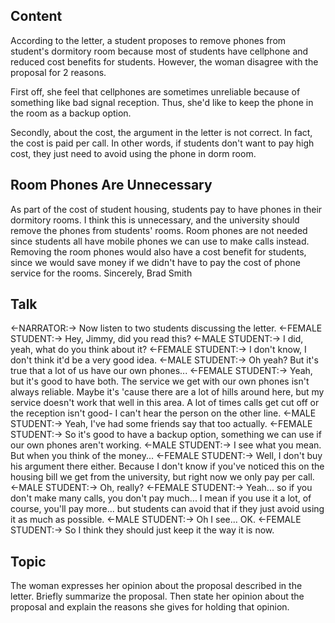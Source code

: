 ## Content
According to the letter, a student proposes to remove phones from student's dormitory room because most of students have cellphone and reduced cost benefits for students. However, the woman disagree with the proposal for 2 reasons.

First off, she feel that cellphones are sometimes unreliable because of something like bad signal reception. Thus, she'd like to keep the phone in the room as a backup option.

Secondly, about the cost, the argument in the letter is not correct. In fact, the cost is paid per call. In other words, if students don't want to pay high cost, they just need to avoid using the phone in dorm room.

## Room Phones Are Unnecessary
As part of the cost of student housing, students pay to have phones in their dormitory rooms. I think this is unnecessary, and the university should remove the phones from students' rooms. Room phones are not needed since students all have mobile phones we can use to make calls instead. Removing the room phones would also have a cost benefit for students, since we would save money if we didn't have to pay the cost of phone service for the rooms.
Sincerely,
Brad Smith

## Talk
<-NARRATOR:-> Now listen to two students discussing the letter.
<-FEMALE STUDENT:-> Hey, Jimmy, did you read this?
<-MALE STUDENT:-> I did, yeah, what do you think about it?
<-FEMALE STUDENT:-> I don't know, I don't think it'd be a very good idea.
<-MALE STUDENT:-> Oh yeah? But it's true that a lot of us have our own phones...
<-FEMALE STUDENT:-> Yeah, but it's good to have both.
The service we get with our own phones isn't always reliable.
Maybe it's 'cause there are a lot of hills around here, but
my service doesn't work that well in this area. A lot of times calls get cut off or the reception isn't good-
I can't hear the person on the other line.
<-MALE STUDENT:-> Yeah, I've had some friends say that too actually.
<-FEMALE STUDENT:-> So it's good to have a backup option, something we can use if our own phones aren't working.
<-MALE STUDENT:-> I see what you mean. But when you think of the money...
<-FEMALE STUDENT:-> Well, I don't buy his argument there either.
Because I don't know if you've noticed this on the housing bill we get from the university, but
right now we only pay per call.
<-MALE STUDENT:-> Oh, really?
<-FEMALE STUDENT:-> Yeah... so if you don't make many calls, you don't pay much...
I mean if you use it a lot, of course, you'll pay more...
but students can avoid that if they just avoid using it as much as possible.
<-MALE STUDENT:-> Oh I see... OK.
<-FEMALE STUDENT:-> So I think they should just keep it the way it is now.

## Topic
The woman expresses her opinion about the proposal described in the letter. Briefly summarize the proposal. Then state her opinion about the proposal and explain the reasons she gives for holding that opinion.
